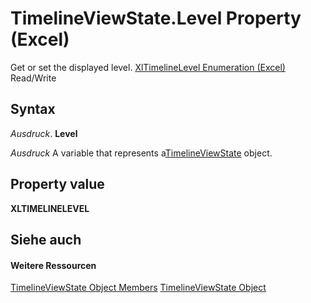 
# TimelineViewState.Level Property (Excel)

Get or set the displayed level. [XlTimelineLevel Enumeration (Excel)](beb18b49-fd93-c037-4b09-3453569e945c.md) Read/Write


## Syntax

 _Ausdruck_. **Level**

 _Ausdruck_ A variable that represents a[TimelineViewState](65889a9f-0288-063a-c1b5-452b18df1479.md) object.


## Property value

 **XLTIMELINELEVEL**


## Siehe auch


#### Weitere Ressourcen


[TimelineViewState Object Members](http://msdn.microsoft.com/library/9b780573-b467-94e8-122f-ca004522e7c4%28Office.15%29.aspx)
[TimelineViewState Object](65889a9f-0288-063a-c1b5-452b18df1479.md)